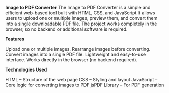 **Image to PDF Converter**
The Image to PDF Converter is a simple and efficient web-based tool built with HTML, CSS, and JavaScript.It allows users to upload one or multiple images, preview them, and convert them into a single downloadable PDF file. The project works completely in the browser, so no backend or additional software is required.

**Features**

Upload one or multiple images.
Rearrange images before converting.
Convert images into a single PDF file.
Lightweight and easy-to-use interface.
Works directly in the browser (no backend required).

**Technologies Used**

HTML – Structure of the web page
CSS – Styling and layout
JavaScript – Core logic for converting images to PDF
jsPDF Library – For PDF generation

